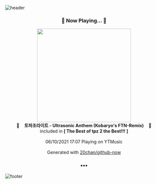 ![header](https://capsule-render.vercel.app/api?type=wave&height=170&section=header&text=Hi.%20I'm%20SHIFT&fontColor=090707&fontAlignX=45&fontAlignY=65&fontSize=100)

<h3 align="center">🎵 Now Playing... 🎵</h3>
<p align="center">
  <a href="https://music.youtube.com/watch?v=uF_EOiMuMho">
    <img width="300" src="https://lh3.googleusercontent.com/tS97J6RtGEErvzY-W6F4xromZG2eChY0-gUrVgS32lbeJfSpNlanZWEB4loNVbK8-xCumFvzYQaW3ISj">
  </a>
  <br>
  🎵&nbsp&nbsp&nbsp <b>토파조라이트 - Ultrasonic Anthem (Kobaryo's FTN-Remix)</b> &nbsp&nbsp&nbsp🎵
  <br>
  included in <b>[ The Best of tpz 2 the Best!!! ]</b>
  
  <br />
  <br />
  06/10/2021 17:07 Playing on YTMusic
  <br />
  <br />
  Generated with <a href="https://github.com/20chan/github-now">20chan/github-now</a>
</p>

<h3 align="center">•••</h3>

![footer](https://capsule-render.vercel.app/api?type=wave&height=150&section=footer)
